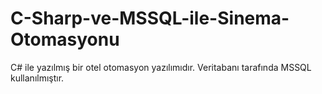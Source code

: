 # C-Sharp-ve-MSSQL-ile-Sinema-Otomasyonu
 C# ile yazılmış bir otel otomasyon yazılımıdır. Veritabanı tarafında MSSQL kullanılmıştır.
